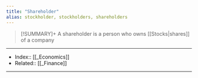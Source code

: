 ```yaml
---
title: "Shareholder"
alias: stockholder, stockholders, shareholders
---
```


> [!SUMMARY]+
> A shareholder is a person who owns [[Stocks|shares]] of a company



---
- Index:: [[_Economics]] 
- Related:: [[_Finance]] 
---